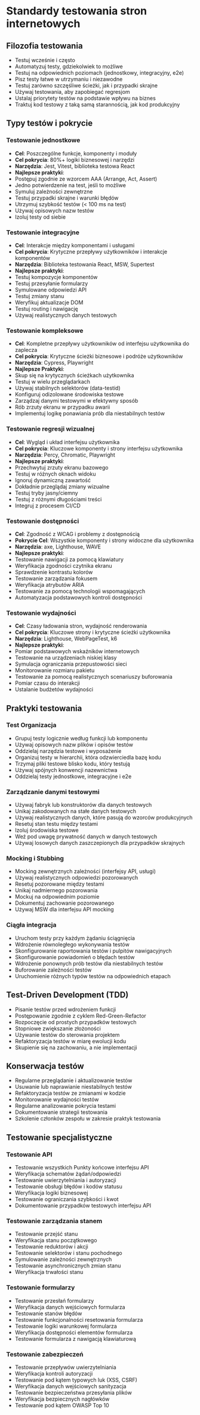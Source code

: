 # Standardy testowania stron internetowych

## Filozofia testowania

- Testuj wcześnie i często
- Automatyzuj testy, gdziekolwiek to możliwe
- Testuj na odpowiednich poziomach (jednostkowy, integracyjny, e2e)
- Pisz testy łatwe w utrzymaniu i niezawodne
- Testuj zarówno szczęśliwe ścieżki, jak i przypadki skrajne
- Używaj testowania, aby zapobiegać regresjom
- Ustalaj priorytety testów na podstawie wpływu na biznes
- Traktuj kod testowy z taką samą starannością, jak kod produkcyjny

## Typy testów i pokrycie

### Testowanie jednostkowe

- **Cel**: Poszczególne funkcje, komponenty i moduły
- **Cel pokrycia**: 80%+ logiki biznesowej i narzędzi
- **Narzędzia**: Jest, Vitest, biblioteka testowa React
- **Najlepsze praktyki**:
- Postępuj zgodnie ze wzorcem AAA (Arrange, Act, Assert)
- Jedno potwierdzenie na test, jeśli to możliwe
- Symuluj zależności zewnętrzne
- Testuj przypadki skrajne i warunki błędów
- Utrzymuj szybkość testów (< 100 ms na test) 
- Używaj opisowych nazw testów 
- Izoluj testy od siebie 

### Testowanie integracyjne 

- **Cel**: Interakcje między komponentami i usługami 
- **Cel pokrycia**: Krytyczne przepływy użytkowników i interakcje komponentów 
- **Narzędzia**: Biblioteka testowania React, MSW, Supertest 
- **Najlepsze praktyki**: 
- Testuj kompozycje komponentów 
- Testuj przesyłanie formularzy 
- Symulowane odpowiedzi API 
- Testuj zmiany stanu 
- Weryfikuj aktualizacje DOM 
- Testuj routing i nawigację 
- Używaj realistycznych danych testowych 

### Testowanie kompleksowe 

- **Cel**: Kompletne przepływy użytkowników od interfejsu użytkownika do zaplecza 
- **Cel pokrycia**: Krytyczne ścieżki biznesowe i podróże użytkowników 
- **Narzędzia**: Cypress, Playwright 
- **Najlepsze Praktyki**: 
- Skup się na krytycznych ścieżkach użytkownika 
- Testuj w wielu przeglądarkach 
- Używaj stabilnych selektorów (data-testid) 
- Konfiguruj odizolowane środowiska testowe 
- Zarządzaj danymi testowymi w efektywny sposób 
- Rób zrzuty ekranu w przypadku awarii 
- Implementuj logikę ponawiania prób dla niestabilnych testów 

### Testowanie regresji wizualnej 

- **Cel**: Wygląd i układ interfejsu użytkownika 
- **Cel pokrycia**: Kluczowe komponenty i strony interfejsu użytkownika 
- **Narzędzia**: Percy, Chromatic, Playwright 
- **Najlepsze praktyki**: 
- Przechwytuj zrzuty ekranu bazowego 
- Testuj w różnych oknach widoku 
- Ignoruj dynamiczną zawartość 
- Dokładnie przeglądaj zmiany wizualne 
- Testuj tryby jasny/ciemny 
- Testuj z różnymi długościami treści 
- Integruj z procesem CI/CD 

### Testowanie dostępności 

- **Cel**: Zgodność z WCAG i problemy z dostępnością 
- **Pokrycie Cel**: Wszystkie komponenty i strony widoczne dla użytkownika
- **Narzędzia**: axe, Lighthouse, WAVE
- **Najlepsze praktyki**:
- Testowanie nawigacji za pomocą klawiatury
- Weryfikacja zgodności czytnika ekranu
- Sprawdzenie kontrastu kolorów
- Testowanie zarządzania fokusem
- Weryfikacja atrybutów ARIA
- Testowanie za pomocą technologii wspomagających
- Automatyzacja podstawowych kontroli dostępności

### Testowanie wydajności

- **Cel**: Czasy ładowania stron, wydajność renderowania
- **Cel pokrycia**: Kluczowe strony i krytyczne ścieżki użytkownika
- **Narzędzia**: Lighthouse, WebPageTest, k6
- **Najlepsze praktyki**:
- Pomiar podstawowych wskaźników internetowych
- Testowanie na urządzeniach niskiej klasy
- Symulacja ograniczania przepustowości sieci
- Monitorowanie rozmiaru pakietu
- Testowanie za pomocą realistycznych scenariuszy buforowania
- Pomiar czasu do interakcji
- Ustalanie budżetów wydajności

## Praktyki testowania

### Test Organizacja

- Grupuj testy logicznie według funkcji lub komponentu
- Używaj opisowych nazw plików i opisów testów
- Oddzielaj narzędzia testowe i wyposażenie
- Organizuj testy w hierarchii, która odzwierciedla bazę kodu
- Trzymaj pliki testowe blisko kodu, który testują
- Używaj spójnych konwencji nazewnictwa
- Oddzielaj testy jednostkowe, integracyjne i e2e

### Zarządzanie danymi testowymi

- Używaj fabryk lub konstruktorów dla danych testowych
- Unikaj zakodowanych na stałe danych testowych
- Używaj realistycznych danych, które pasują do wzorców produkcyjnych
- Resetuj stan testu między testami
- Izoluj środowiska testowe
- Weź pod uwagę prywatność danych w danych testowych
- Używaj losowych danych zaszczepionych dla przypadków skrajnych

### Mocking i Stubbing

- Mocking zewnętrznych zależności (interfejsy API, usługi)
- Używaj realistycznych odpowiedzi pozorowanych
- Resetuj pozorowane między testami
- Unikaj nadmiernego pozorowania
- Mockuj na odpowiednim poziomie
- Dokumentuj zachowanie pozorowanego
- Używaj MSW dla interfejsu API mocking 

### Ciągła integracja 

- Uruchom testy przy każdym żądaniu ściągnięcia 
- Wdrożenie równoległego wykonywania testów 
- Skonfigurowanie raportowania testów i pulpitów nawigacyjnych 
- Skonfigurowanie powiadomień o błędach testów 
- Wdrożenie ponownych prób testów dla niestabilnych testów 
- Buforowanie zależności testów 
- Uruchomienie różnych typów testów na odpowiednich etapach 

## Test-Driven Development (TDD) 

- Pisanie testów przed wdrożeniem funkcji 
- Postępowanie zgodnie z cyklem Red-Green-Refactor 
- Rozpoczęcie od prostych przypadków testowych 
- Stopniowe zwiększanie złożoności 
- Używanie testów do sterowania projektem 
- Refaktoryzacja testów w miarę ewolucji kodu 
- Skupienie się na zachowaniu, a nie implementacji 

## Konserwacja testów 

- Regularne przeglądanie i aktualizowanie testów 
- Usuwanie lub naprawianie niestabilnych testów 
- Refaktoryzacja testów ze zmianami w kodzie 
- Monitorowanie wydajności testów 
- Regularne analizowanie pokrycia testami 
- Dokumentowanie strategii testowania 
- Szkolenie członków zespołu w zakresie praktyk testowania 

## Testowanie specjalistyczne 

### Testowanie API 

- Testowanie wszystkich Punkty końcowe interfejsu API
- Weryfikacja schematów żądań/odpowiedzi
- Testowanie uwierzytelniania i autoryzacji
- Testowanie obsługi błędów i kodów statusu
- Weryfikacja logiki biznesowej
- Testowanie ograniczania szybkości i kwot
- Dokumentowanie przypadków testowych interfejsu API

### Testowanie zarządzania stanem

- Testowanie przejść stanu
- Weryfikacja stanu początkowego
- Testowanie reduktorów i akcji
- Testowanie selektorów i stanu pochodnego
- Symulowanie zależności zewnętrznych
- Testowanie asynchronicznych zmian stanu
- Weryfikacja trwałości stanu

### Testowanie formularzy

- Testowanie przesłań formularzy
- Weryfikacja danych wejściowych formularza
- Testowanie stanów błędów
- Testowanie funkcjonalności resetowania formularza
- Testowanie logiki warunkowej formularza
- Weryfikacja dostępności elementów formularza
- Testowanie formularza z nawigacją klawiaturową

### Testowanie zabezpieczeń

- Testowanie przepływów uwierzytelniania
- Weryfikacja kontroli autoryzacji
- Testowanie pod kątem typowych luk (XSS, CSRF)
- Weryfikacja danych wejściowych sanityzacja
- Testowanie bezpieczeństwa przesyłania plików
- Weryfikacja bezpiecznych nagłówków
- Testowanie pod kątem OWASP Top 10